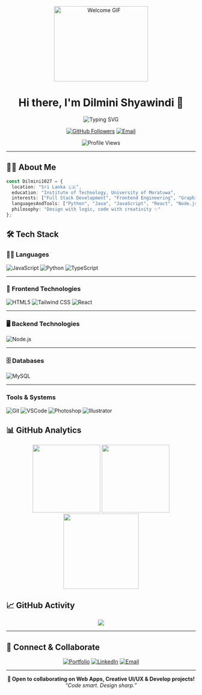 <div align="center">
  <img src="https://media.giphy.com/media/L1R1tvI9svkIWwpVYr/giphy.gif" width="250" height="200" alt="Welcome GIF" />
  <h1>Hi there, I'm Dilmini Shyawindi 👋</h1>
</div>

<div align="center">

![Typing SVG](https://readme-typing-svg.herokuapp.com?font=Fira+Code&duration=3000&pause=1000&color=FF5F6D&center=true&vCenter=true&width=435&lines=Full+Stack+Developer;Frontend+Enthusiast;Graphic+Designer)

[![GitHub Followers](https://img.shields.io/github/followers/Dilmini1027?label=Follow&style=social)](https://github.com/Dilmini1027)
[![Email](https://img.shields.io/badge/-Email-D14836?style=flat&logo=gmail&logoColor=white)](mailto:dilminishyavindi@gmail.com)

<img src="https://komarev.com/ghpvc/?username=Dilmini1027&color=FF5F6D&style=flat-square&label=Profile+Views" alt="Profile Views" />

</div>

---

## 👩‍💻 About Me

```ts
const Dilmini1027 = {
  location: "Sri Lanka 🇱🇰",
  education: "Institute of Technology, University of Moratuwa",
  interests: ["Full Stack Development", "Frontend Engineering", "Graphic Design"],
  languagesAndTools: ["Python", "Java", "JavaScript", "React", "Node.js", "HTML", "CSS", "Tailwind CSS"],
  philosophy: "Design with logic, code with creativity ✨"
};

```

## 🛠️ Tech Stack




### 👩‍💻 Languages
![JavaScript](https://img.shields.io/badge/JavaScript-F7DF1E?style=for-the-badge&logo=javascript&logoColor=black)
![Python](https://img.shields.io/badge/Python-3776AB?style=for-the-badge&logo=python&logoColor=white)
![TypeScript](https://img.shields.io/badge/TypeScript-007ACC?style=for-the-badge&logo=typescript&logoColor=white)

---

### 🎨 Frontend Technologies
![HTML5](https://img.shields.io/badge/HTML5-E34F26?style=for-the-badge&logo=html5&logoColor=white)
![Tailwind CSS](https://img.shields.io/badge/Tailwind_CSS-06B6D4?style=for-the-badge&logo=tailwind-css&logoColor=white)
![React](https://img.shields.io/badge/React-20232A?style=for-the-badge&logo=react&logoColor=61DAFB)

---

### 🖥️ Backend Technologies
![Node.js](https://img.shields.io/badge/Node.js-339933?style=for-the-badge&logo=nodedotjs&logoColor=white)

---

### 🗄️ Databases
![MySQL](https://img.shields.io/badge/MySQL-005C84?style=for-the-badge&logo=mysql&logoColor=white)


---

### Tools & Systems

![Git](https://img.shields.io/badge/Git-F05032?style=for-the-badge&logo=git&logoColor=white)
![VSCode](https://img.shields.io/badge/VSCode-007ACC?style=for-the-badge&logo=visualstudiocode&logoColor=white)
![Photoshop](https://img.shields.io/badge/Photoshop-31A8FF?style=for-the-badge&logo=adobephotoshop&logoColor=white)
![Illustrator](https://img.shields.io/badge/Illustrator-FF9A00?style=for-the-badge&logo=adobeillustrator&logoColor=white)





## 📊 GitHub Analytics

<div align="center">

<!-- GitHub Stats -->
<img src="https://github-readme-stats.vercel.app/api?username=Dilmini1027&show_icons=true&theme=tokyonight&hide_border=true&bg_color=1A1B27&title_color=3ABFEF&icon_color=3ABFEF" height="180" />

<!-- Top Languages -->
<img src="https://github-readme-stats.vercel.app/api/top-langs/?username=Dilmini1027&layout=compact&theme=tokyonight&hide_border=true&bg_color=1A1B27&title_color=3ABFEF&icon_color=3ABFEF" height="180" />

<!-- GitHub Streak -->
<img src="https://github-readme-streak-stats.herokuapp.com/?user=Dilmini1027&theme=tokyonight&hide_border=true&background=1A1B27&stroke=3ABFEF&ring=3ABFEF&fire=FF9900" height="200" />

</div>

## 📈 GitHub Activity

<p align="center">
  <img src="https://github-readme-activity-graph.vercel.app/graph?username=Dilmini1027&theme=react-dark" />
</p>

---


## 🤝 Connect & Collaborate

<div align="center">

[![Portfolio](https://img.shields.io/badge/Portfolio-12100E?style=for-the-badge&logo=google-chrome&logoColor=white)](modern-portfolio-gamma-roan.vercel.app)
[![LinkedIn](https://img.shields.io/badge/LinkedIn-0077B5?style=for-the-badge&logo=linkedin&logoColor=white)](www.linkedin.com/in/dilmini-shyawindi0926)
[![Email](https://img.shields.io/badge/Email-D14836?style=for-the-badge&logo=gmail&logoColor=white)](mailto:dilminishyavindi@gmail.com)

</div>

---

<div align="center"> 
  <b>🚀 Open to collaborating on Web Apps, Creative UI/UX & Develop projects!</b><br/> 
  <i>“Code smart. Design sharp.”</i> 
</div>

